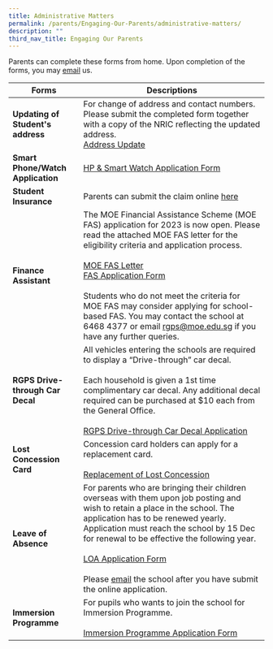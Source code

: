 ```yaml
---
title: Administrative Matters
permalink: /parents/Engaging-Our-Parents/administrative-matters/
description: ""
third_nav_title: Engaging Our Parents
---
```

Parents can complete these forms from home. Upon completion of the forms, you may [email](rgps@moe.edu.sg) us. 

| Forms    | Descriptions |
| -------- | ------------- |
|  **Updating of Student's address** |  For change of address and contact numbers. Please submit the completed form together with a copy of the NRIC reflecting the updated address. <br>[Address Update](/files/Forms/Form%20C%20(Address%20Updates).pdf)  |
|**Smart Phone/Watch Application**|[HP & Smart Watch Application Form](/files/Forms/HP%20&%20SW%20Registration%20Form.pdf)|
|**Student Insurance**|Parents can submit the claim online [here](https://studentgpa.incomegroupins.com.sg/#/)|
|**Finance Assistant**|The MOE Financial Assistance Scheme (MOE FAS) application for 2023 is now open. Please read the attached MOE FAS letter for the eligibility criteria and application process. <br><br>[MOE FAS Letter](/files/Forms/MOE%20FAS%20Letter.pdf)<br>[FAS Application Form](/files/Forms/FAS%20Application%20Form_2023.pdf)<br><br>Students who do not meet the criteria for MOE FAS may consider applying for school-based FAS. You may contact the school at 6468 4377 or email [rgps@moe.edu.sg](mailto:rgps@moe.edu.sg) if you have any further queries.|
|**RGPS Drive-through Car Decal**| All vehicles entering the schools are required to display a “Drive-through” car decal. <br><br>Each household is given a 1st time complimentary car decal. Any additional decal required can be purchased at $10 each from the General Office. <br><br>[RGPS Drive-through Car Decal Application](https://go.gov.sg/rgps-car-decal)|
|**Lost Concession Card**| Concession card holders can apply for a replacement card. <br><br>[Replacement of Lost Concession](https://www.transitlink.com.sg/lost-card-replacement/)|
|**Leave of Absence**| For parents who are bringing their children overseas with them upon job posting and wish to retain a place in the school. The application has to be renewed yearly. Application must reach the school by 15 Dec for renewal to be effective the following year. <br><br>[LOA Application Form](https://go.gov.sg/rgps-loa)<br><br>Please [email](rgps@moe.edu.sg) the school after you have submit the online application.|
|**Immersion Programme**|For pupils who wants to join the school for Immersion Programme. <br><br>[Immersion Programme Application Form](https://rafflesgirlspri.moe.edu.sg/qql/slot/u451/Forms/2021/Immersion%20Form%20for%20application.pdf)|